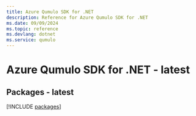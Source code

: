 ```yaml
---
title: Azure Qumulo SDK for .NET
description: Reference for Azure Qumulo SDK for .NET
ms.date: 09/09/2024
ms.topic: reference
ms.devlang: dotnet
ms.service: qumulo
---
```

# Azure Qumulo SDK for .NET - latest
## Packages - latest
[!INCLUDE [packages](qumulo-index.md)]